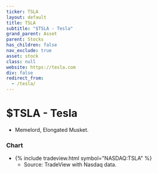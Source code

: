 ```yaml
---
ticker: TSLA
layout: default
title: TSLA
subtitle: "$TSLA - Tesla"
grand_parent: Asset
parent: Stocks
has_children: false
nav_exclude: true
asset: stock
class: null
website: https://tesla.com
div: false
redirect_from:
  - /tesla/
---
```

# $TSLA - Tesla
- Memelord, Elongated Musket.

### Chart
- {% include tradeview.html symbol="NASDAQ:TSLA" %}
	- Source: TradeView with Nasdaq data.
